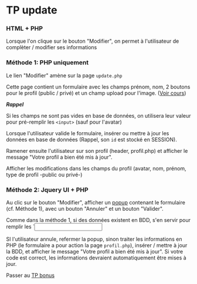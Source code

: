 # TP update

### HTML + PHP

Lorsque l'on clique sur le bouton "Modifier", on permet à l'utilisateur de complèter / modifier ses informations


### Méthode 1: PHP uniquement

Le lien "Modifier" amène sur la page `update.php`

Cette page contient un formulaire avec les champs prénom, nom, 2 boutons <radio> pour le profil (public / privé) et un champ upload pour l'image. ([Voir cours](https://openclassrooms.com/courses/upload-de-fichiers-par-formulaire))

***Rappel***

Si les champs ne sont pas vides en base de données, on utilisera leur valeur pour pré-remplir les `<input>` (sauf pour l'avatar)

Lorsque l'utilisateur valide le formulaire, insérer ou mettre à jour les données en base de données (Rappel, son `id` est stocké en SESSION).

Ramener ensuite l'utilisateur sur son profil (header, profil.php) et afficher le message "Votre profil a bien été mis à jour".

Afficher les modifications dans les champs du profil (avatar, nom, prénom, type de profil -public ou privé-)

### Méthode 2: Jquery UI + PHP

Au clic sur le bouton "Modifier", afficher un [popup](https://jqueryui.com/dialog/#modal-confirmation) contenant le  formulaire (cf. Méthode 1), avec un bouton "Annuler" et un bouton "Valider".

Comme dans la méthode 1, si des données existent en BDD, s'en servir pour remplir les `<input>

SI l'utilisateur annule, refermer la popup, sinon traiter les informations en PHP (le formulaire a pour action la page `profil.php`), insérer / mettre à jour la BDD, et afficher le message "Votre profil a bien été mis à jour". Si votre code est correct, les informations devraient automatiquement être mises à jour.

Passer au [TP bonus](bonus.md)
